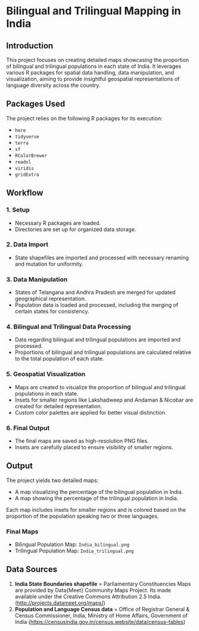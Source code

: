 # Bilingual and Trilingual Mapping in India

## Introduction
This project focuses on creating detailed maps showcasing the proportion of bilingual and trilingual populations in each state of India. It leverages various R packages for spatial data handling, data manipulation, and visualization, aiming to provide insightful geospatial representations of language diversity across the country.

## Packages Used
The project relies on the following R packages for its execution:
- `here`
- `tidyverse`
- `terra`
- `sf`
- `RColorBrewer`
- `readxl`
- `viridis`
- `gridExtra`

## Workflow

### 1. Setup
- Necessary R packages are loaded.
- Directories are set up for organized data storage.

### 2. Data Import
- State shapefiles are imported and processed with necessary renaming and mutation for uniformity.

### 3. Data Manipulation
- States of Telangana and Andhra Pradesh are merged for updated geographical representation.
- Population data is loaded and processed, including the merging of certain states for consistency.

### 4. Bilingual and Trilingual Data Processing
- Data regarding bilingual and trilingual populations are imported and processed.
- Proportions of bilingual and trilingual populations are calculated relative to the total population of each state.

### 5. Geospatial Visualization
- Maps are created to visualize the proportion of bilingual and trilingual populations in each state.
- Insets for smaller regions like Lakshadweep and Andaman & Nicobar are created for detailed representation.
- Custom color palettes are applied for better visual distinction.

### 6. Final Output
- The final maps are saved as high-resolution PNG files.
- Insets are carefully placed to ensure visibility of smaller regions.

## Output
The project yields two detailed maps:
- A map visualizing the percentage of the bilingual population in India.
- A map showing the percentage of the trilingual population in India.

Each map includes insets for smaller regions and is colored based on the proportion of the population speaking two or three languages.

### Final Maps
- Bilingual Population Map: `India_bilingual.png`
- Trilingual Population Map: `India_trilingual.png`

## Data Sources
1) **India State Boundaries shapefile** = Parliamentary Constituencies Maps are provided by Data{Meet} Community Maps Project. Its made available under the Creative Commons Attribution 2.5 India. (http://projects.datameet.org/maps/)
2) **Population and Language Census data** = Office of Registrar General & Census Commissioner, India, Ministry of Home Affairs, Government of India (https://censusindia.gov.in/census.website/data/census-tables)
